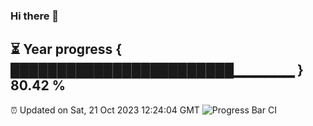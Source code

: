 ### Hi there 👋
⏳ Year progress { ████████████████████████▁▁▁▁▁▁ } 80.42 %
---
⏰ Updated on Sat, 21 Oct 2023 12:24:04 GMT
![Progress Bar CI](https://github.com/liununu/liununu/workflows/Progress%20Bar%20CI/badge.svg)
